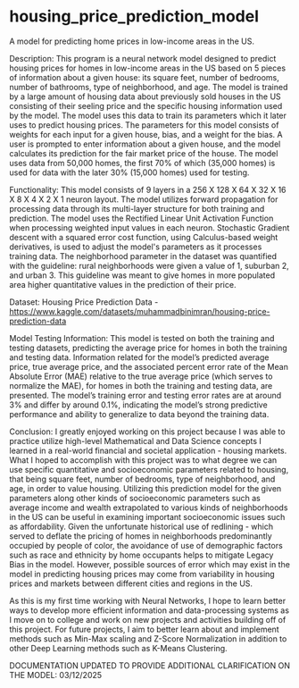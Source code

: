 # housing_price_prediction_model
A model for predicting home prices in low-income areas in the US.

Description: This program is a neural network model designed to predict housing prices for homes
in low-income areas in the US based on 5 pieces of information about a given house: 
its square feet, number of bedrooms, number of bathrooms, type of neighborhood, and age. 
The model is trained by a large amount of housing data about previously sold houses in the 
US consisting of their seeling price and the specific housing information used by the model. 
The model uses this data to train its parameters which it later uses to predict housing prices. 
The parameters for this model consists of weights for each input for a given house, bias, and 
a weight for the bias. A user is prompted to enter information about a given house, and the model 
calculates its prediction for the fair market price of the house. The model uses data from 50,000
homes, the first 70% of which (35,000 homes) is used for data with the later 30% (15,000 homes)
used for testing.

Functionality: This model consists of 9 layers in a 256 X 128 X 64 X 32 X 16 X 8 X 4 X 2 X 1
neuron layout. The model utilizes forward propagation for processing data through its multi-layer 
structure for both training and prediction. The model uses the Rectified Linear Unit Activation 
Function when processing weighted input values in each neuron. Stochastic Gradient descent
with a squared error cost function, using Calculus-based weight derivatives, is used to adjust 
the model's parameters as it processes training data. The neighborhood parameter in the dataset
was quantified with the guideline: rural neighborhoods were given a value of 1, suburban 2, and
urban 3. This guideline was meant to give homes in more populated area higher quantitative values
in the prediction of their price.

Dataset: Housing Price Prediction Data -
https://www.kaggle.com/datasets/muhammadbinimran/housing-price-prediction-data

Model Testing Information: This model is tested on both the training and testing datasets, predicting the average 
price for homes in both the training and testing data. Information related for the model’s predicted average price, 
true average price, and the associated percent error rate of the Mean Absolute Error (MAE) relative to the true average 
price (which serves to normalize the MAE), for homes in both the training and testing data, are presented. The model’s 
training error and testing error rates are at around 3% and differ by around 0.1%, indicating the model’s strong predictive 
performance and ability to generalize to data beyond the training data.

Conclusion: I greatly enjoyed working on this project because I was able to practice utilize
high-level Mathematical and Data Science concepts I learned in a real-world financial and societal application -
housing markets. What I hoped to accomplish with this project was to what degree we can use specific 
quantitative and socioeconomic parameters related to housing, that being square feet, number of
bedrooms, type of neighborhood, and age, in order to value housing. Utilizing this prediction model for the given
parameters along other kinds of socioeconomic parameters such as average income and wealth extrapolated to various 
kinds of neighborhoods in the US can be useful in examining important socioeconomic issues such as affordability. 
Given the unfortunate historical use of redlining - which served to deflate the pricing of homes in neighborhoods predominantly
occupied by people of color, the avoidance of use of demographic factors such as race and ethnicity by home 
occupants helps to mitigate Legacy Bias in the model. However, possible sources of error which may exist in 
the model in predicting housing prices may come from variability in housing prices and markets between different cities 
and regions in the US.

As this is my first time working with Neural Networks, I hope to learn better ways to develop more efficient
information and data-processing systems as I move on to college and work on new projects and activities building
off of this project. For future projects, I aim to better learn about and implement methods such as Min-Max scaling
and Z-Score Normalization in addition to other Deep Learning methods such as K-Means Clustering.


DOCUMENTATION UPDATED TO PROVIDE ADDITIONAL CLARIFICATION ON THE MODEL: 03/12/2025
